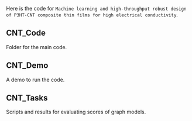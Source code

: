 Here is the code for `Machine learning and high-throughput robust design of P3HT-CNT composite thin films for high electrical conductivity`.

## CNT_Code

Folder for the main code.

## CNT_Demo

A demo to run the code.

## CNT_Tasks

Scripts and results for evaluating scores of graph models.